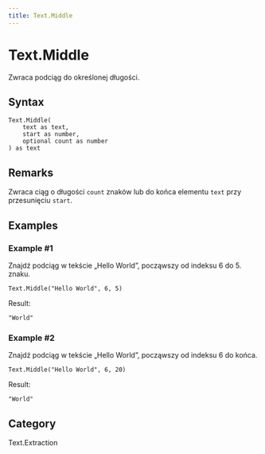 ```yaml
---
title: Text.Middle
---
```


# Text.Middle


Zwraca podciąg do określonej długości.


## Syntax

```powerquery
Text.Middle(
    text as text,
    start as number,
    optional count as number
) as text
```


## Remarks

Zwraca ciąg o długości <code>count</code> znaków lub do końca elementu <code>text</code> przy przesunięciu <code>start</code>.


## Examples

### Example #1 
Znajdź podciąg w tekście „Hello World”, począwszy od indeksu 6 do 5. znaku.
```powerquery
Text.Middle("Hello World", 6, 5)
```

Result: 
```powerquery
"World"
```


### Example #2 
Znajdź podciąg w tekście „Hello World”, począwszy od indeksu 6 do końca.
```powerquery
Text.Middle("Hello World", 6, 20)
```

Result: 
```powerquery
"World"
```




## Category
Text.Extraction
